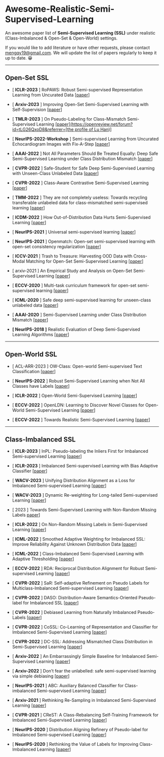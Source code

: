 # Awesome-Realistic-Semi-Supervised-Learning
An awesome paper list of **Semi-Supervised Learning (SSL)** under realistic (Class-Imbalanced & Open-Set & Open-World) settings. 

If you would like to add literature or have other requests, please contact mengqy19@gmail.com.
We will update the list of papers regularly to keep it up to date. :grin:

------

## Open-Set SSL

- [ **ICLR-2023** ] RoPAWS: Robust Semi-supervised Representation Learning from Uncurated Data [[paper](https://openreview.net/pdf?id=G1H4NSATlr)]
- [ **Arxiv-2023** ] Improving Open-Set Semi-Supervised Learning with Self-Supervision [[paper](https://arxiv.org/pdf/2301.10127)]
- [ **TMLR-2023** ] On Pseudo-Labeling for Class-Mismatch Semi-Supervised Learning [[paper](https://openreview.net/forum?id=tLG26QxoD8&referrer=[the profile of Lu Han](%2Fprofile%3Fid%3D~Lu_Han2))]
- [ **NeurIPS-2022-Workshop** ] Semi-supervised Learning from Uncurated Echocardiogram Images with Fix-A-Step [[paper](https://www.michaelchughes.com/papers/HuangSidhomEtAl_MedNeurIPS_2022.pdf)]
- [ **AAAI-2022** ] Not All Parameters Should Be Treated Equally: Deep Safe Semi-Supervised Learning under Class Distribution Mismatch [[paper](https://ojs.aaai.org/index.php/AAAI/article/view/20644/20403)]
- [ **CVPR-2022** ] Safe-Student for Safe Deep Semi-Supervised Learning with Unseen-Class Unlabeled Data [[paper](https://openaccess.thecvf.com/content/CVPR2022/papers/He_Safe-Student_for_Safe_Deep_Semi-Supervised_Learning_With_Unseen-Class_Unlabeled_Data_CVPR_2022_paper.pdf)]
- [ **CVPR-2022** ] Class-Aware Contrastive Semi-Supervised Learning [[paper](https://arxiv.org/pdf/2203.02261)]
- [ **TMM-2022** ] They are not completely useless: Towards recycling transferable unlabeled data for class-mismatched semi-supervised learning [[paper](https://ieeexplore.ieee.org/abstract/document/9786767/)]
- [ **ICDM-2022** ] How Out-of-Distribution Data Hurts Semi-Supervised Learning [[paper](https://arxiv.org/pdf/2010.03658)]
- [ **NeurIPS-2021** ] Universal semi-supervised learning [[paper](https://proceedings.neurips.cc/paper/2021/hash/e06f967fb0d355592be4e7674fa31d26-Abstract.html)]
- [ **NeurIPS-2021** ] Openmatch: Open-set semi-supervised learning with open-set consistency regularization [[paper](https://proceedings.neurips.cc/paper/2021/hash/da11e8cd1811acb79ccf0fd62cd58f86-Abstract.html)]
- [ **ICCV-2021** ] Trash to Treasure: Harvesting OOD Data with Cross-Modal Matching for Open-Set Semi-Supervised Learning [[paper](http://openaccess.thecvf.com/content/ICCV2021/html/Huang_Trash_To_Treasure_Harvesting_OOD_Data_With_Cross-Modal_Matching_for_ICCV_2021_paper.html)]
- [ arxiv-2021 ] An Empirical Study and Analysis on Open-Set Semi-Supervised Learning [[paper](https://arxiv.org/pdf/2101.08237)]
- [ **ECCV-2020** ] Multi-task curriculum framework for open-set semi-supervised learning [[paper](https://link.springer.com/chapter/10.1007/978-3-030-58610-2_26)]
- [ **ICML-2020** ] Safe deep semi-supervised learning for unseen-class unlabeled data [[paper](https://proceedings.mlr.press/v119/guo20i.html)]

- [ **AAAI-2020** ] Semi-Supervised Learning under Class Distribution Mismatch [[paper](https://ojs.aaai.org/index.php/AAAI/article/view/5763/5619)]
- **[ NeurIPS-2018 ]** Realistic Evaluation of Deep Semi-Supervised Learning Algorithms [[paper](https://proceedings.neurips.cc/paper/2018/file/c1fea270c48e8079d8ddf7d06d26ab52-Paper.pdf)]

------

## Open-World SSL

- [ ACL-ARR-2023 ] OW-Class: Open-world Semi-supervised Text Classification [[paper](https://openreview.net/pdf?id=wQxftYkCdE)]

- [ **NeurIPS-2022** ] Robust Semi-Supervised Learning when Not All Classes have Labels [[paper](https://openreview.net/pdf?id=lDohSFOHr0)]

- [ **ICLR-2022** ] Open-World Semi-Supervised Learning [[paper](https://openreview.net/pdf?id=O-r8LOR-CCA)]
- [ **ECCV-2022** ] OpenLDN: Learning to Discover Novel Classes for Open-World Semi-Supervised Learning [[paper](https://link.springer.com/chapter/10.1007/978-3-031-19821-2_22)]
- [ **ECCV-2022** ] Towards Realistic Semi-Supervised Learning [[paper](https://www.ecva.net/papers/eccv_2022/papers_ECCV/papers/136910423.pdf)]



------

## Class-Imbalanced SSL

- [ **ICLR-2023** ] InPL: Pseudo-labeling the Inliers First for Imbalanced Semi-supervised Learning [[paper](https://openreview.net/pdf?id=m6ahb1mpwwX)]
- [ **ICLR-2023** ] Imbalanced Semi-supervised Learning with Bias Adaptive Classifier [[paper](https://openreview.net/pdf?id=rVM8wD2G7Dy)]
- [ **WACV-2023** ] Unifying Distribution Alignment as a Loss for Imbalanced Semi-supervised Learning [[paper](https://openaccess.thecvf.com/content/WACV2023/papers/Lazarow_Unifying_Distribution_Alignment_as_a_Loss_for_Imbalanced_Semi-Supervised_Learning_WACV_2023_paper.pdf)]
- [ **WACV-2023** ] Dynamic Re-weighting for Long-tailed Semi-supervised Learning [[paper](https://openaccess.thecvf.com/content/WACV2023/papers/Peng_Dynamic_Re-Weighting_for_Long-Tailed_Semi-Supervised_Learning_WACV_2023_paper.pdf)]
- [ 2023 ] Towards Semi-Supervised Learning with Non-Random Missing Labels [paper](https://openreview.net/pdf?id=aibmXGQJPs0)]
- [ **ICLR-2022** ] On Non-Random Missing Labels in Semi-Supervised Learning [[paper](https://arxiv.org/pdf/2206.14923)]

- [ **ICML-2022** ] Smoothed Adaptive Weighting for Imbalanced SSL: Improve Reliability Against Unknown Distribution Data [[paper](https://proceedings.mlr.press/v162/lai22b/lai22b.pdf)]
- [ **ICML-2022** ] Class-Imbalanced Semi-Supervised Learning with Adaptive Thresholding [[paper](https://proceedings.mlr.press/v162/guo22e/guo22e.pdf)]
- [ **ECCV-2022** ] RDA: Reciprocal Distribution Alignment for Robust Semi-supervised Learning [[paper](https://www.ecva.net/papers/eccv_2022/papers_ECCV/papers/136900527.pdf)]
- [ **CVPR-2022** ] SaR: Self-adaptive Refinement on Pseudo Labels for Multiclass-Imbalanced Semi-supervised Learning [[paper](https://openaccess.thecvf.com/content/CVPR2022W/L3D-IVU/papers/Lai_SaR_Self-Adaptive_Refinement_on_Pseudo_Labels_for_Multiclass-Imbalanced_Semi-Supervised_Learning_CVPRW_2022_paper.pdf)]

- [ **CVPR-2022** ] DASO: Distribution-Aware Semantics-Oriented Pseudo-label for Imbalanced SSL [[paper](https://arxiv.org/abs/2106.05682)] 

- [ **CVPR-2022** ] Debiased Learning from Naturally Imbalanced Pseudo-Labels [[paper](https://arxiv.org/abs/2201.01490)]

- [ **CVPR-2022** ] CoSSL: Co-Learning of Representation and Classifier for Imbalanced Semi-Supervised Learning [[paper](https://arxiv.org/abs/2112.04564)]

- [ **CVPR-2022** ] DC-SSL: Addressing Mismatched Class Distribution in Semi-Supervised Learning [[paper](https://openaccess.thecvf.com/content/CVPR2022/papers/Zhao_DC-SSL_Addressing_Mismatched_Class_Distribution_in_Semi-Supervised_Learning_CVPR_2022_paper.pdf)]

- [ **Arxiv-2022** ] An Embarrassingly Simple Baseline for Imbalanced Semi-Supervised Learning [[paper](https://arxiv.org/abs/2211.11086)]

- [ **Arxiv-2022** ] Don’t fear the unlabelled: safe semi-supervised learning via simple debiasing [[paper](https://arxiv.org/pdf/2203.07512)]

- [ **NeurIPS-2021** ] ABC: Auxiliary Balanced Classifier for Class-imbalanced Semi-supervised Learning [[paper](https://arxiv.org/pdf/2110.10368)]

- [ **Arxiv-2021** ] Rethinking Re-Sampling in Imbalanced Semi-Supervised Learning [[paper](https://arxiv.org/pdf/2106.00209)]

- [ **CVPR-2021** ] CReST: A Class-Rebalancing Self-Training Framework for Imbalanced Semi-Supervised Learning [[paper](https://arxiv.org/pdf/2102.09559)]

- [ **NeurIPS-2020** ] Distribution Aligning Refinery of Pseudo-label for Imbalanced Semi-supervised Learning [[paper](https://arxiv.org/pdf/2007.08844)]

- [ **NeurIPS-2020** ] Rethinking the Value of Labels for Improving Class-Imbalanced Learning [[paper](https://arxiv.org/pdf/2006.07529)]

  

